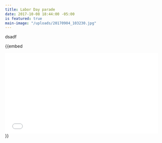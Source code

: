```yaml
---
title: Labor Day parade
date: 2017-10-08 18:44:00 -05:00
is featured: true
main-image: "/uploads/20170904_103230.jpg"
---
```


dsadf


{{embed <div style="max-width: 720px;"><div style="left: 0; width: 100%; height: 0; position: relative; padding-bottom: 52.5%;"><iframe src="//cdn.iframe.ly/XOqjguy" style="border: 0; top: 0; left: 0; width: 100%; height: 100%; position: absolute;" allowfullscreen></iframe></div></div>}}